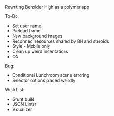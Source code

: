 Rewriting Beholder High as a polymer app

To-Do:
* Set user name
* Preload frame
* New background images
* Reconnect resources shared by BH and steroids
* Style - Mobile only
* Clean up weird indentations
* QA

Bug:
* Conditional Lunchroom scene erroring
* Selector options placed weirdly

Wish List:
* Grunt build
* JSON Linter
* Visualizer
